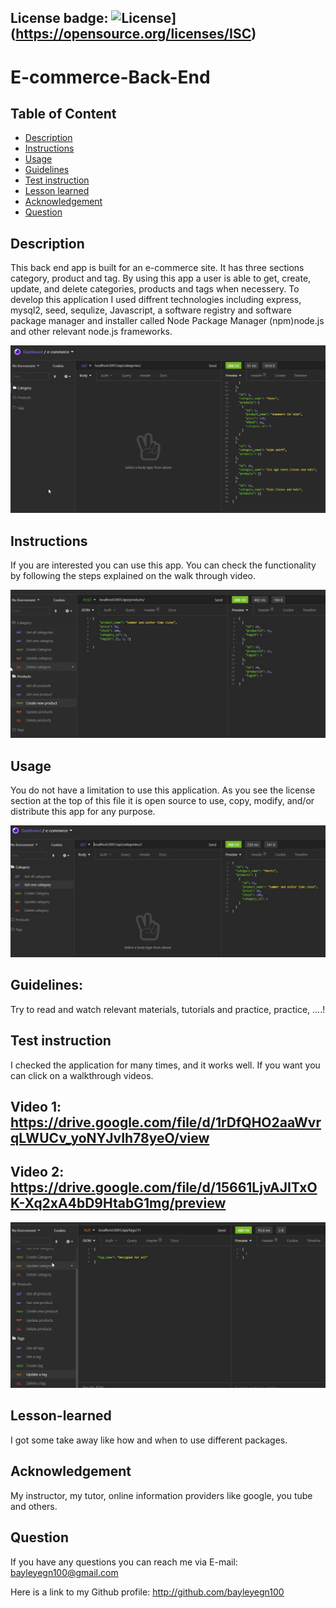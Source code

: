 ## License badge: ![License](https://img.shields.io/badge/License-ISC-blue.svg)](https://opensource.org/licenses/ISC)

# E-commerce-Back-End

## Table of Content
- [Description](#description)
- [Instructions](#instructions)
- [Usage](#usage)
- [Guidelines](#guidelines)
- [Test instruction](#test-instruction)
- [Lesson learned](#lesson)
- [Acknowledgement](#acknowledgement)
- [Question](#question)

## Description 

This back end app is built for an e-commerce site. It has three sections category, product and tag. By using this app a user is able to get, create, update, and delete categories, products and tags when necessery. 
To develop this application I used diffrent technologies including express, mysql2, seed, sequlize, Javascript, a software registry and software package manager and installer called Node Package Manager (npm)node.js and other relevant node.js frameworks. 

![Transaction during online](img/Collections.jpg)

## Instructions

If you are interested you can use this app. You can check the functionality by following the steps explained on the walk through video.  

![Database during online](img/CreatNewProduct.jpg)

## Usage 

You do not have a limitation to use this application. As you see the license section at the top of this file it is open source to use, copy, modify, and/or distribute this app for any purpose. 

![Transaction during offline](img/GetOneById.jpg)

## Guidelines: 

Try to read and watch relevant materials, tutorials and practice, practice, ....!

## Test instruction 

I checked the application for many times, and it works well. If you want you can click on a walkthrough videos.

## Video 1: https://drive.google.com/file/d/1rDfQHO2aaWvrqLWUCv_yoNYJvIh78yeO/view

## Video 2: https://drive.google.com/file/d/15661LjvAJITxOK-Xq2xA4bD9HtabG1mg/preview 

![Image from Heroku, deployed](img/UpdatingTagId.jpg)


## Lesson-learned

I got some take away like how and when to use different packages.

## Acknowledgement

My instructor, my tutor, online information providers like google, you tube and others.

## Question

If you have any questions you can reach me via E-mail: bayleyegn100@gmail.com

Here is a link to my Github profile: http://github.com/bayleyegn100

